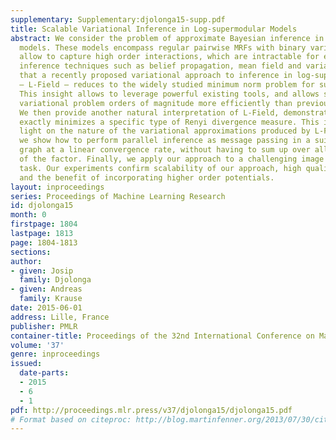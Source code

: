 ```yaml
---
supplementary: Supplementary:djolonga15-supp.pdf
title: Scalable Variational Inference in Log-supermodular Models
abstract: We consider the problem of approximate Bayesian inference in log-supermodular
  models. These models encompass regular pairwise MRFs with binary variables, but
  allow to capture high order interactions, which are intractable for existing approximate
  inference techniques such as belief propagation, mean field and variants. We show
  that a recently proposed variational approach to inference in log-supermodular models
  – L-Field – reduces to the widely studied minimum norm problem for submodular minimization.
  This insight allows to leverage powerful existing tools, and allows solving the
  variational problem orders of magnitude more efficiently than previously possible.
  We then provide another natural interpretation of L-Field, demonstrating that it
  exactly minimizes a specific type of Renyi divergence measure. This insight sheds
  light on the nature of the variational approximations produced by L-Field. Furthermore,
  we show how to perform parallel inference as message passing in a suitable factor
  graph at a linear convergence rate, without having to sum up over all the configurations
  of the factor. Finally, we apply our approach to a challenging image segmentation
  task. Our experiments confirm scalability of our approach, high quality of the marginals
  and the benefit of incorporating higher order potentials.
layout: inproceedings
series: Proceedings of Machine Learning Research
id: djolonga15
month: 0
firstpage: 1804
lastpage: 1813
page: 1804-1813
sections: 
author:
- given: Josip
  family: Djolonga
- given: Andreas
  family: Krause
date: 2015-06-01
address: Lille, France
publisher: PMLR
container-title: Proceedings of the 32nd International Conference on Machine Learning
volume: '37'
genre: inproceedings
issued:
  date-parts:
  - 2015
  - 6
  - 1
pdf: http://proceedings.mlr.press/v37/djolonga15/djolonga15.pdf
# Format based on citeproc: http://blog.martinfenner.org/2013/07/30/citeproc-yaml-for-bibliographies/
---
```

